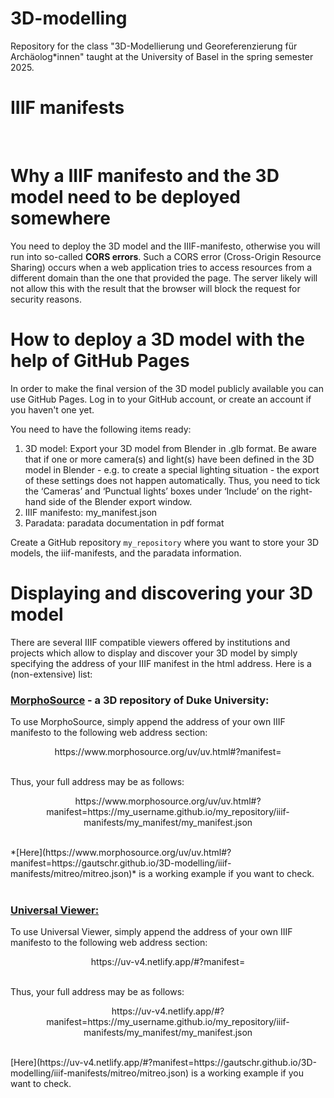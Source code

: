 # 3D-modelling

Repository for the class "3D-Modellierung und Georeferenzierung für Archäolog*innen" taught at the University of Basel in the spring semester 2025.
<br>

# IIIF manifests

<br>

# Why a IIIF manifesto and the 3D model need to be deployed somewhere
You need to deploy the 3D model and the IIIF-manifesto, otherwise you will run into so-called **CORS errors**. Such a CORS error (Cross-Origin Resource Sharing) occurs when a web application tries to access resources from a different domain than the one that provided the page. The server likely will not allow this with the result that the browser will block the request for security reasons.
<br>

# How to deploy a 3D model with the help of GitHub Pages

In order to make the final version of the 3D model publicly available you can use GitHub Pages. 
Log in to your GitHub account, or create an account if you haven't one yet.

You need to have the following items ready:
1. 3D model: Export your 3D model from Blender in .glb format. Be aware that if one or more camera(s) and light(s) have been defined in the 3D model in Blender - e.g. to create a special lighting situation - the export of these settings does not happen automatically. Thus, you need to tick the ‘Cameras’ and ‘Punctual lights’ boxes under ‘Include’ on the right-hand side of the Blender export window.
2. IIIF manifesto: my_manifest.json
3. Paradata: paradata documentation in pdf format

Create a GitHub repository `my_repository` where you want to store your 3D models, the iiif-manifests, and the paradata information.


# Displaying and discovering your 3D model

There are several IIIF compatible viewers offered by institutions and projects which allow to display and discover your 3D model by simply specifying the address of your IIIF manifest in the html address. Here is a (non-extensive) list:
<br>
### **[MorphoSource](https://www.morphosource.org/)** - a 3D repository of Duke University:
To use MorphoSource, simply append the address of your own IIIF manifesto to the following web address section:
<br>
<p align="center">
  https://www.morphosource.org/uv/uv.html#?manifest=
</p>
<br>
Thus, your full address may be as follows: 
<br>
<p align="center">
https&#8204;://www&#8204;.morphosource.org/uv/uv.html#?manifest=https&#8204;://my_username.github.io/my_repository/iiif-manifests/my_manifest/my_manifest.json
</p>
<br>
*[Here](https://www.morphosource.org/uv/uv.html#?manifest=https://gautschr.github.io/3D-modelling/iiif-manifests/mitreo/mitreo.json)* is a working example if you want to check.
<br>
<br>

### **[Universal Viewer:](https://universalviewer.io/)**
To use Universal Viewer, simply append the address of your own IIIF manifesto to the following web address section:
<br>
<p align="center">
  https://uv-v4.netlify.app/#?manifest=
</p>
<br>
Thus, your full address may be as follows:
<br>
<p align="center">
https&#8204;://uv-v4.netlify.app/#?manifest=https&#8204;://my_username.github.io/my_repository/iiif-manifests/my_manifest/my_manifest.json
</p>
<br>
[Here](https://uv-v4.netlify.app/#?manifest=https://gautschr.github.io/3D-modelling/iiif-manifests/mitreo/mitreo.json) is a working example if you want to check.
 
